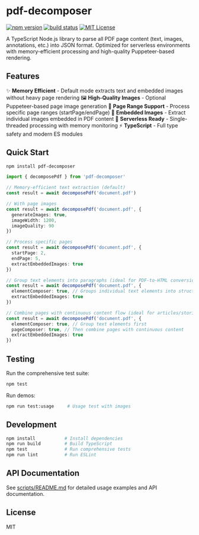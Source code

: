 # pdf-decomposer

[![npm version](https://img.shields.io/npm/v/pdf-decomposer.svg)](https://www.npmjs.com/package/pdf-decomposer)
[![build status](https://github.com/yourusername/pdf-decomposer/actions/workflows/ci.yml/badge.svg)](https://github.com/yourusername/pdf-decomposer/actions)
[![MIT License](https://img.shields.io/badge/license-MIT-green.svg)](LICENSE)

A TypeScript Node.js library to parse all PDF page content (text, images, annotations, etc.) into JSON format. Optimized for serverless environments with memory-efficient processing and high-quality Puppeteer-based rendering.

## Features

✨ **Memory Efficient** - Default mode extracts text and embedded images without heavy page rendering
🖼️ **High-Quality Images** - Optional Puppeteer-based page image generation
📄 **Page Range Support** - Process specific page ranges (startPage/endPage)
🎯 **Embedded Images** - Extract individual images embedded in PDF content
🚀 **Serverless Ready** - Single-threaded processing with memory monitoring
⚡ **TypeScript** - Full type safety and modern ES modules

## Quick Start

```bash
npm install pdf-decomposer
```

```typescript
import { decomposePdf } from 'pdf-decomposer'

// Memory-efficient text extraction (default)
const result = await decomposePdf('document.pdf')

// With page images
const result = await decomposePdf('document.pdf', {
  generateImages: true,
  imageWidth: 1200,
  imageQuality: 90
})

// Process specific pages
const result = await decomposePdf('document.pdf', {
  startPage: 2,
  endPage: 5,
  extractEmbeddedImages: true
})

// Group text elements into paragraphs (ideal for PDF-to-HTML conversion)
const result = await decomposePdf('document.pdf', {
  elementComposer: true, // Groups individual text elements into structured paragraphs
  extractEmbeddedImages: true
})

// Combine pages with continuous content flow (ideal for articles/stories)
const result = await decomposePdf('document.pdf', {
  elementComposer: true, // Group text elements first
  pageComposer: true, // Then combine pages with continuous content
  extractEmbeddedImages: true
})
```

## Testing

Run the comprehensive test suite:
```bash
npm test
```

Run demos:
```bash
npm run test:usage     # Usage test with images
```

## Development

```bash
npm install           # Install dependencies
npm run build         # Build TypeScript
npm test              # Run comprehensive tests
npm run lint          # Run ESLint
```

## API Documentation

See [scripts/README.md](scripts/README.md) for detailed usage examples and API documentation.

## License

MIT
